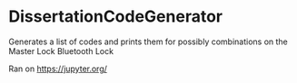 # DissertationCodeGenerator
Generates a list of codes and prints them for possibly combinations on the Master Lock Bluetooth Lock


Ran on https://jupyter.org/
